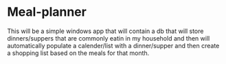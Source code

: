Meal-planner
============
This will be a simple windows app that will contain a db that will store dinners/suppers that are commonly eatin in my 
household and then will automatically populate a calender/list with a dinner/supper and then create a shopping list 
based on the meals for that month.
